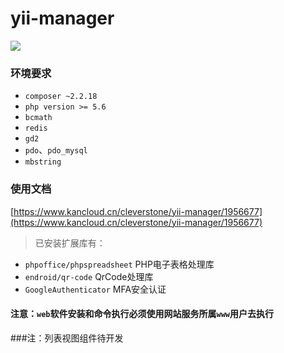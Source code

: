 yii-manager
========

![](https://img.kancloud.cn/e2/d4/e2d4f86f567435d1d31092b1647accd1_1695x884.png)

### 环境要求
+ `composer ~2.2.18`
+ `php version >= 5.6`
+ `bcmath`
+ `redis`
+ `gd2`
+ `pdo`、`pdo_mysql`
+ `mbstring`

### 使用文档
[https://www.kancloud.cn/cleverstone/yii-manager/1956677](https://www.kancloud.cn/cleverstone/yii-manager/1956677)

> 已安装扩展库有：
+ `phpoffice/phpspreadsheet` PHP电子表格处理库
+ `endroid/qr-code` QrCode处理库
+ `GoogleAuthenticator` MFA安全认证

#### 注意：`web`软件安装和命令执行必须使用网站服务所属`www`用户去执行

###注：列表视图组件待开发


